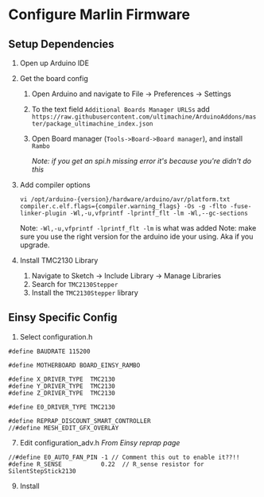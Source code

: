 # Configure Marlin Firmware
## Setup Dependencies
1. Open up Arduino IDE
2. Get the board config
	1.  Open Arduino and navigate to File -> Preferences -> Settings
	2. To the text field  `Additional Boards Manager URLSs`  add
		 `https://raw.githubusercontent.com/ultimachine/ArduinoAddons/master/package_ultimachine_index.json`
	1. Open Board manager (`Tools->Board->Board manager`), and install  `Rambo`

		*Note: if you get an spi.h missing error it's because you're didn't do this*

3. Add compiler options
	```
	vi /opt/arduino-{version}/hardware/arduino/avr/platform.txt
	compiler.c.elf.flags={compiler.warning_flags} -Os -g -flto -fuse-linker-plugin -Wl,-u,vfprintf -lprintf_flt -lm -Wl,--gc-sections
	```
	Note: `-Wl,-u,vfprintf -lprintf_flt -lm` is what was added
	Note: make sure you use the right version for the arduino ide your using.  Aka if you upgrade.

5. Install TMC2130 Library
	1. Navigate to Sketch -> Include Library -> Manage Libraries
	2. Search for `TMC2130Stepper`
	3. Install the `TMC2130Stepper` library

## Einsy Specific Config
1. Select configuration.h
```
#define BAUDRATE 115200

#define MOTHERBOARD BOARD_EINSY_RAMBO

#define X_DRIVER_TYPE  TMC2130
#define Y_DRIVER_TYPE  TMC2130
#define Z_DRIVER_TYPE  TMC2130

#define E0_DRIVER_TYPE TMC2130

#define REPRAP_DISCOUNT_SMART_CONTROLLER
//#define MESH_EDIT_GFX_OVERLAY
```

7. Edit configuration_adv.h
*From Einsy reprap page*
```
//#define E0_AUTO_FAN_PIN -1 // Comment this out to enable it??!!
#define R_SENSE           0.22  // R_sense resistor for SilentStepStick2130
```

9. Install
<!--stackedit_data:
eyJoaXN0b3J5IjpbMTQzMjQwNzUwNCw4MTM1NzU5NTUsLTExNj
kyMjE3MTEsLTg5MjA4NDMzNSwxNDg0Mjk5MDQyLDEwODgwODYz
NjgsLTY3NTA5NTAxMSwxNjM3NzA5NzM5LC01Mzg5MDI3MTIsLT
ExMDk5MDAzOTEsMTEzOTI3MjAxOCwxMzkzMjc3MTYwXX0=
-->